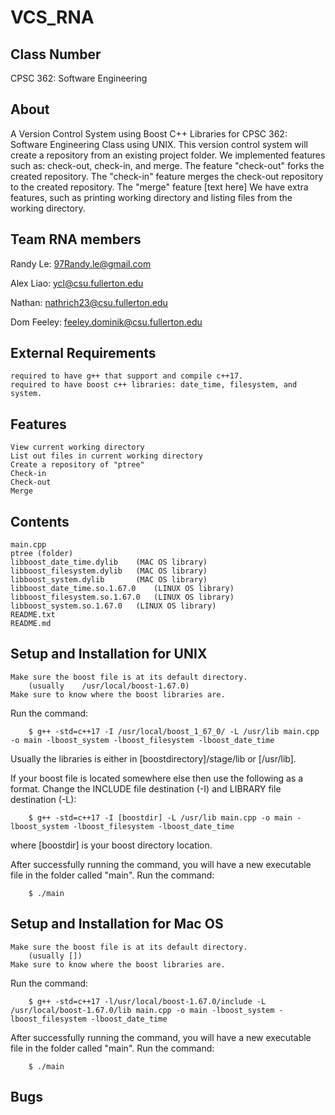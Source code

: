 # VCS_RNA

## Class Number
CPSC 362: Software Engineering

## About
A Version Control System using Boost C++ Libraries for CPSC 362: Software Engineering Class using UNIX.
This version control system will create a repository from an existing project folder. 
We implemented features such as: check-out, check-in, and merge.
The feature "check-out" forks the created repository.
The "check-in" feature merges the check-out repository to the created repository.
The "merge" feature [text here]
We have extra features, such as printing working directory and listing files from the working directory.
	
	
## Team RNA members
Randy Le: 97Randy.le@gmail.com

Alex Liao: ycl@csu.fullerton.edu

Nathan: nathrich23@csu.fullerton.edu

Dom Feeley: feeley.dominik@csu.fullerton.edu

## External Requirements
	required to have g++ that support and compile c++17.
	required to have boost c++ libraries: date_time, filesystem, and system.
## Features
	View current working directory
	List out files in current working directory
	Create a repository of "ptree"
	Check-in
	Check-out
	Merge
## Contents
	main.cpp
	ptree (folder)
	libboost_date_time.dylib 	(MAC OS library)
	libboost_filesystem.dylib 	(MAC OS library)
	libboost_system.dylib 		(MAC OS library)
	libboost_date_time.so.1.67.0 	(LINUX OS library)
	libboost_filesystem.so.1.67.0 	(LINUX OS library)
	libboost_system.so.1.67.0 	(LINUX OS library)
	README.txt
	README.md

## Setup and Installation for UNIX
	Make sure the boost file is at its default directory.
		(usually 	/usr/local/boost-1.67.0)
	Make sure to know where the boost libraries are.

Run the command:
```
	$ g++ -std=c++17 -I /usr/local/boost_1_67_0/ -L /usr/lib main.cpp -o main -lboost_system -lboost_filesystem -lboost_date_time
```
Usually the libraries is either in [boostdirectory]/stage/lib or [/usr/lib].

If your boost file is located somewhere else then use the following as a format. Change the INCLUDE file destination (-I) and LIBRARY file destination (-L):
```
	$ g++ -std=c++17 -I [boostdir] -L /usr/lib main.cpp -o main -lboost_system -lboost_filesystem -lboost_date_time
```
where [boostdir] is your boost directory location.

After successfully running the command, you will have a new executable file in the folder called "main". Run the command:
```
	$ ./main
```

## Setup and Installation for Mac OS
	Make sure the boost file is at its default directory.
		(usually [])
	Make sure to know where the boost libraries are.
Run the command:
```
	$ g++ -std=c++17 -l/usr/local/boost-1.67.0/include -L /usr/local/boost-1.67.0/lib main.cpp -o main -lboost_system -lboost_filesystem -lboost_date_time
```
After successfully running the command, you will have a new executable file in the folder called "main". Run the command:
```
	$ ./main
```
## Bugs	
